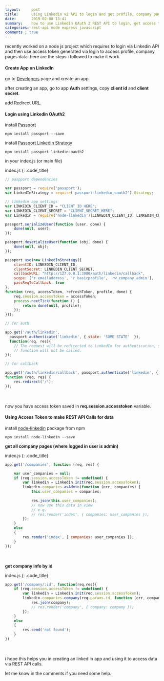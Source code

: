 ```yaml
---
layout:     post
title:      using Linkedin v2 API to login and get profile, company pages and more
date:       2019-02-08 13:41
summary:    how to use Linkedin OAuth 2 REST API to login, get access token and using that token to get profile, company pages, groups and connections
categories: rest-api node express javascript
comments : true
---
```


recently worked on a node js project which requires to login via Linkedin API and then use access token generated via login to access profile, company pages data. here are the steps i followed to make it work.

#### Create App on LinkedIn

go to [Developers](https://www.linkedin.com/developers/apps) page and create an app.

after creating an app, go to app **Auth** settings, copy **client id** and **client secret**.

add Redirect URL.

#### Login using Linkedin OAuth2

install [Passport](www.passportjs.org) 

```npm install passport --save```

install [Passport Linkedin Strategy](http://www.passportjs.org/packages/passport-linkedin-oauth2/)

```npm install passport-linkedin-oauth2```

in your index.js (or main file)

index.js
{:  .code_title}
~~~ js
// paspport dependencies

var passport = require('passport');
var LinkedInStrategy = require('passport-linkedin-oauth2').Strategy;

// linkedin app settings
var LINKEDIN_CLIENT_ID = "CLIENT_ID_HERE";
var LINKEDIN_CLIENT_SECRET = "CLIENT_SECRET_HERE";
var Linkedin = require('node-linkedin')(LINKEDIN_CLIENT_ID, LINKEDIN_CLIENT_SECRET);

passport.serializeUser(function (user, done) {
    done(null, user);
});

passport.deserializeUser(function (obj, done) {
    done(null, obj);
});

passport.use(new LinkedInStrategy({
    clientID: LINKEDIN_CLIENT_ID,
    clientSecret: LINKEDIN_CLIENT_SECRET,
    callbackURL: "http://127.0.0.1:3000/auth/linkedin/callback",
    scope: ['r_emailaddress', 'r_basicprofile', 'rw_company_admin'],
    passReqToCallback: true
},
function (req, accessToken, refreshToken, profile, done) {
	req.session.accessToken = accessToken;
    process.nextTick(function () {
        return done(null, profile);
	});
}));

// for auth

app.get('/auth/linkedin',
  passport.authenticate('linkedin', { state: 'SOME STATE'  }),
  function(req, res){
    // The request will be redirected to LinkedIn for authentication, so this
    // function will not be called.
});

// for callback

app.get('/auth/linkedin/callback', passport.authenticate('linkedin', { failureRedirect: '/' }),
function (req, res) {
    res.redirect('/');
});
~~~

<br><br>
now you have access token saved in **req.session.accesstoken** variable.


#### Using Access Token to make REST API Calls for data

install [node-linkedin](https://www.npmjs.com/package/node-linkedin) package from npm

```npm install node-linkedin --save```

**get all company pages (where logged in user is admin)**

index.js
{:  .code_title}
~~~ js
app.get('/companies', function (req, res) {

    var user_companies = null;
    if (req.session.accessToken != undefined) {
        var linkedin = Linkedin.init(req.session.accessToken);
        linkedin.companies.asAdmin(function (err, companies) {
            this.user_companies = companies;
            
            res.json(this.user_companies);
            // now use this data in view
            // e.g.
            // res.render('index', { companies: user_companies });
        });
    }
    else
    {
        res.render('index', { companies: user_companies });
    }
});
~~~
<br><br>
**get company info by id**

index.js
{:  .code_title}
~~~ js
app.get('/company/:id', function(req,res){
    if (req.session.accessToken != undefined) {
        var linkedin = Linkedin.init(req.session.accessToken);
        linkedin.companies.company(req.params.id, function (err, company) {
            res.json(company);
            // res.render('company', { company: company });
        });
    }
    else
    {
        res.send('not found');
    }
})
~~~
<br><br>
i hope this helps you in creating an linked in app and using it to access data via REST API calls.

let me know in the comments if you need some help.

